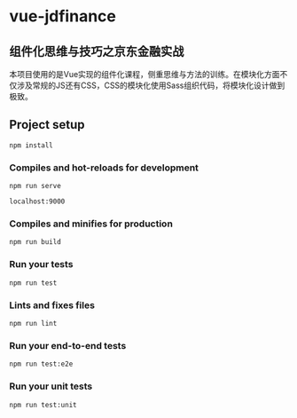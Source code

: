 # vue-jdfinance

## 组件化思维与技巧之京东金融实战

本项目使用的是Vue实现的组件化课程，侧重思维与方法的训练。在模块化方面不仅涉及常规的JS还有CSS，CSS的模块化使用Sass组织代码，将模块化设计做到极致。

## Project setup
```
npm install
```

### Compiles and hot-reloads for development
```
npm run serve

localhost:9000
```

### Compiles and minifies for production
```
npm run build
```

### Run your tests
```
npm run test
```

### Lints and fixes files
```
npm run lint
```

### Run your end-to-end tests
```
npm run test:e2e
```

### Run your unit tests
```
npm run test:unit
```
